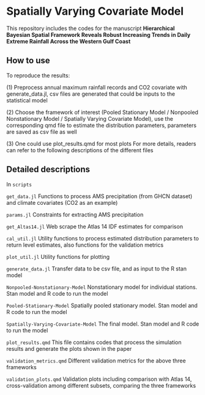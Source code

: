 # Spatially Varying Covariate Model
This repository includes the codes for the manuscript **Hierarchical Bayesian Spatial Framework Reveals Robust Increasing Trends in Daily Extreme Rainfall Across the Western Gulf Coast**

## How to use
To reproduce the results:

(1) Preprocess annual maximum rainfall records and CO2 covariate with generate_data.jl, csv files are generated that could be inputs to the statistical model

(2) Choose the framework of interest (Pooled Stationary Model / Nonpooled Nonstationary Model / Spatially Varying Covariate Model), use the corresponding qmd file to estimate the distribution parameters, parameters are saved as csv file as well

(3) One could use plot_results.qmd for most plots
For more details, readers can refer to the following descriptions of the different files

## Detailed descriptions
In `scripts`

`get_data.jl`
Functions to process AMS precipitation (from GHCN dataset) and climate covariates (CO2 as an example)

`params.jl`
Constraints for extracting AMS precipitation

`get_Altas14.jl`
Web scrape the Atlas 14 IDF estimates for comparison

`cal_util.jl`
Utility functions to process estimated distribution parameters to return level estimates, also functions for the validation metrics

`plot_util.jl`
Utility functions for plotting

`generate_data.jl`
Transfer data to be csv file, and as input to the R stan model

`Nonpooled-Nonstationary-Model`
Nonstationary model for individual stations. Stan model and R code to run the model

`Pooled-Stationary-Model`
Spatially pooled stationary model. Stan model and R code to run the model

`Spatially-Varying-Covariate-Model`
The final model. Stan model and R code to run the model

`plot_results.qmd`
This file contains codes that process the simulation results and generate the plots shown in the paper

`validation_metrics.qmd`
Different validation metrics for the above three frameworks

`validation_plots.qmd`
Validation plots including comparison with Atlas 14, cross-validation among different subsets, comparing the three frameworks